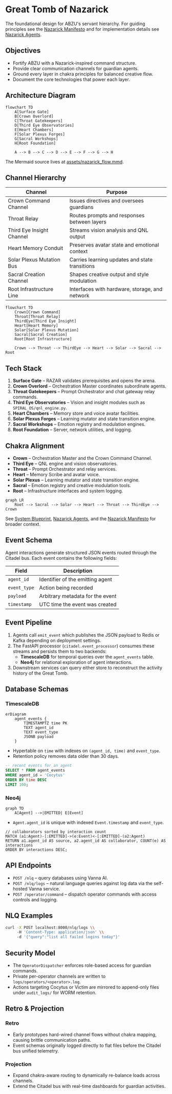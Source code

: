 # Great Tomb of Nazarick

The foundational design for ABZU's servant hierarchy. For guiding
principles see the [Nazarick Manifesto](nazarick_manifesto.md) and for
implementation details see [Nazarick Agents](nazarick_agents.md).

## Objectives
- Fortify ABZU with a Nazarick‑inspired command structure.
- Provide clear communication channels for guardian agents.
- Ground every layer in chakra principles for balanced creative flow.
- Document the core technologies that power each layer.

## Architecture Diagram
```mermaid
flowchart TD
    A[Surface Gate]
    B[Crown Overlord]
    C[Throat Gatekeepers]
    D[Third Eye Observatories]
    E[Heart Chambers]
    F[Solar Plexus Forges]
    G[Sacral Workshops]
    H[Root Foundation]

    A --> B --> C --> D --> E --> F --> G --> H
```
The Mermaid source lives at [assets/nazarick_flow.mmd](assets/nazarick_flow.mmd).


## Channel Hierarchy
| Channel | Purpose |
| --- | --- |
| Crown Command Channel | Issues directives and oversees guardians |
| Throat Relay | Routes prompts and responses between layers |
| Third Eye Insight Channel | Streams vision analysis and QNL output |
| Heart Memory Conduit | Preserves avatar state and emotional context |
| Solar Plexus Mutation Bus | Carries learning updates and state transitions |
| Sacral Creation Channel | Shapes creative output and style modulation |
| Root Infrastructure Line | Interfaces with hardware, storage, and network |

```mermaid
flowchart TD
    Crown[Crown Command]
    Throat[Throat Relay]
    ThirdEye[Third Eye Insight]
    Heart[Heart Memory]
    Solar[Solar Plexus Mutation]
    Sacral[Sacral Creation]
    Root[Root Infrastructure]

    Crown --> Throat --> ThirdEye --> Heart --> Solar --> Sacral --> Root
```

## Tech Stack
1. **Surface Gate** – RAZAR validates prerequisites and opens the arena.
2. **Crown Overlord** – Orchestration Master coordinates subordinate agents.
3. **Throat Gatekeepers** – Prompt Orchestrator and chat gateway relay commands.
4. **Third Eye Observatories** – Vision and insight modules such as `SPIRAL_OS/qnl_engine.py`.
5. **Heart Chambers** – Memory store and voice avatar facilities.
6. **Solar Plexus Forges** – Learning mutator and state transition engine.
7. **Sacral Workshops** – Emotion registry and modulation engines.
8. **Root Foundation** – Server, network utilities, and logging.

## Chakra Alignment
- **Crown** – Orchestration Master and the Crown Command Channel.
- **Third Eye** – QNL engine and vision observatories.
- **Throat** – Prompt Orchestrator and relay services.
- **Heart** – Memory Scribe and avatar voice.
- **Solar Plexus** – Learning mutator and state transition engine.
- **Sacral** – Emotion registry and creative modulation tools.
- **Root** – Infrastructure interfaces and system logging.

```mermaid
graph LR
    Root --> Sacral --> Solar --> Heart --> Throat --> ThirdEye --> Crown
```

See [System Blueprint](system_blueprint.md), [Nazarick Agents](nazarick_agents.md),
and the [Nazarick Manifesto](nazarick_manifesto.md) for broader context.

## Event Schema
Agent interactions generate structured JSON events routed through the Citadel
bus. Each event contains the following fields:

| Field | Description |
| --- | --- |
| `agent_id` | Identifier of the emitting agent |
| `event_type` | Action being recorded |
| `payload` | Arbitrary metadata for the event |
| `timestamp` | UTC time the event was created |

## Event Pipeline
1. Agents call `emit_event` which publishes the JSON payload to Redis or
   Kafka depending on deployment settings.
2. The FastAPI processor (`citadel.event_processor`) consumes these streams and
   persists them to two backends:
   - **TimescaleDB** for temporal queries over the `agent_events` table.
   - **Neo4j** for relational exploration of agent interactions.
3. Downstream services can query either store to reconstruct the activity
   history of the Great Tomb.

## Database Schemas
### TimescaleDB
```mermaid
erDiagram
    agent_events {
        TIMESTAMPTZ time PK
        TEXT agent_id
        TEXT event_type
        JSONB payload
    }
```
- Hypertable on `time` with indexes on `(agent_id, time)` and `event_type`.
- Retention policy removes data older than 30 days.

```sql
-- recent events for an agent
SELECT * FROM agent_events
WHERE agent_id = 'Cocytus'
ORDER BY time DESC
LIMIT 100;
```

### Neo4j
```mermaid
graph TD
    A[Agent] -->|EMITTED| E[Event]
```
- `Agent.agent_id` is unique with indexed `Event.timestamp` and `event_type`.

```cypher
// collaborators sorted by interaction count
MATCH (a1:Agent)-[:EMITTED]->(e:Event)<-[:EMITTED]-(a2:Agent)
RETURN a1.agent_id AS source, a2.agent_id AS collaborator, COUNT(e) AS interactions
ORDER BY interactions DESC;
```

## API Endpoints
- `POST /nlq` – query databases using Vanna AI.
- `POST /nlq/logs` – natural language queries against log data via the self-hosted Vanna service.
- `POST /operator/command` – dispatch operator commands with access controls and logging.

## NLQ Examples
```bash
curl -X POST localhost:8000/nlq/logs \\
     -H 'Content-Type: application/json' \\
     -d '{"query":"list all failed logins today"}'
```

## Security Model
- The `OperatorDispatcher` enforces role-based access for guardian commands.
- Private per-operator channels are written to `logs/operators/<operator>.log`.
- Actions targeting Cocytus or Victim are mirrored to append-only files under `audit_logs/` for WORM retention.

## Retro & Projection
### Retro
- Early prototypes hard-wired channel flows without chakra mapping, causing
  brittle communication paths.
- Event schemas originally logged directly to flat files before the Citadel
  bus unified telemetry.

### Projection
- Expand chakra-aware routing to dynamically re-balance loads across channels.
- Extend the Citadel bus with real-time dashboards for guardian activities.
